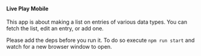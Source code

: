 #### Live Play Mobile

This app is about making a list on entries of various data types. You can fetch the list, edit an entry, or add one.

Please add the deps before you run it. To do so execute `npm run start` and watch for a new browser window to open.

